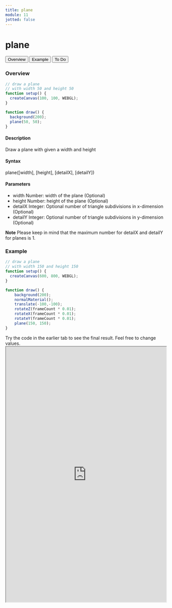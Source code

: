 ```yaml
---
title: plane
module: 11
jotted: false
---
```


# plane
<div class="tab">
  <button class="tablinks active" onclick="openTab(event, 'Overview')">Overview</button>
  <button class="tablinks" onclick="openTab(event, 'example')">Example</button>  
  <button class="tablinks" onclick="openTab(event, 'todo')">To Do</button>  
</div>

<div id="Overview" class="tabcontent" style="display:block"  >
<div class="tabhtml" markdown="1">

### Overview

```js
// draw a plane
// with width 50 and height 50
function setup() {
  createCanvas(100, 100, WEBGL);
}

function draw() {
  background(200);
  plane(50, 50);
}
```

#### Description

Draw a plane with given a width and height

#### Syntax

plane([width], [height], [detailX], [detailY])

#### Parameters

* width Number: width of the plane (Optional)
* height Number: height of the plane (Optional)
* detailX Integer: Optional number of triangle subdivisions in x-dimension (Optional)
* detailY Integer: Optional number of triangle subdivisions in y-dimension (Optional)

**Note** Please keep in mind that the maximum number for detailX and detailY for planes is 1.

</div>
</div>

<div id="example" class="tabcontent" style="display:block"  >
<div class="tabhtml" markdown="1">

### Example

```js
// draw a plane
// with width 150 and height 150
function setup() {
  createCanvas(600, 800, WEBGL);
}

function draw() {
    background(200);
    normalMaterial();
    translate(-100,-100);
    rotateZ(frameCount * 0.01);
    rotateX(frameCount * 0.01);
    rotateY(frameCount * 0.01);
    plane(150, 150);
}
```

</div>
</div>

<div id="todo" class="tabcontent">
<div class="tabhtml" markdown="1">
Try the code in the earlier tab to see the final result. Feel free to change values. 

<iframe src="https://editor.p5js.org/michaelcassens/sketches/kC5p-hKnw" width="100%" height="800px"></iframe>
</div>
</div>